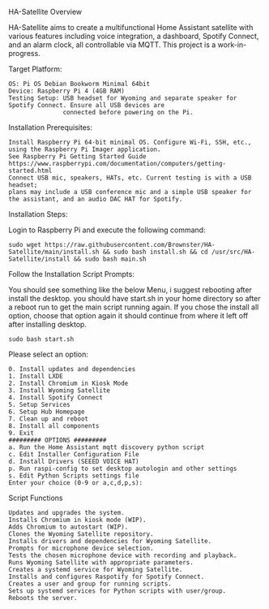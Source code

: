 HA-Satellite
Overview

HA-Satellite aims to create a multifunctional Home Assistant satellite with various features including voice integration, a dashboard, Spotify Connect, and an alarm clock, all controllable via MQTT. This project is a work-in-progress.

Target Platform:

    OS: Pi OS Debian Bookworm Minimal 64bit
    Device: Raspberry Pi 4 (4GB RAM)
    Testing Setup: USB headset for Wyoming and separate speaker for Spotify Connect. Ensure all USB devices are 
                   connected before powering on the Pi.

Installation
Prerequisites:

    Install Raspberry Pi 64-bit minimal OS. Configure Wi-Fi, SSH, etc., using the Raspberry Pi Imager application. 
    See Raspberry Pi Getting Started Guide https://www.raspberrypi.com/documentation/computers/getting-started.html
    Connect USB mic, speakers, HATs, etc. Current testing is with a USB headset; 
    plans may include a USB conference mic and a simple USB speaker for the assistant, and an audio DAC HAT for Spotify.

Installation Steps:

Login to Raspberry Pi and execute the following command:
  
    sudo wget https://raw.githubusercontent.com/Brownster/HA-Satellite/main/install.sh && sudo bash install.sh && cd /usr/src/HA-Satellite/install && sudo bash main.sh


Follow the Installation Script Prompts:

You should see something like the below Menu, i suggest rebooting after install the desktop. you should have start.sh 
in your home directory so after a reboot run to get the main script running again. If you chose the install all option, 
choose that option again it should continue from where it left off after installing desktop.

    
    sudo bash start.sh

Please select an option:

    0. Install updates and dependencies
    1. Install LXDE
    2. Install Chromium in Kiosk Mode
    3. Install Wyoming Satellite
    4. Install Spotify Connect
    5. Setup Services
    6. Setup Hub Homepage
    7. Clean up and reboot
    8. Install all components
    9. Exit
    ######### OPTIONS #########
    a. Run the Home Assistant mqtt discovery python script
    c. Edit Installer Configuration File
    d. Install Drivers (SEEED VOICE HAT)
    p. Run raspi-config to set desktop autologin and other settings
    s. Edit Python Scripts settings file
    Enter your choice (0-9 or a,c,d,p,s):


Script Functions

    Updates and upgrades the system.
    Installs Chromium in kiosk mode (WIP).
    Adds Chromium to autostart (WIP).
    Clones the Wyoming Satellite repository.
    Installs drivers and dependencies for Wyoming Satellite.
    Prompts for microphone device selection.
    Tests the chosen microphone device with recording and playback.
    Runs Wyoming Satellite with appropriate parameters.
    Creates a systemd service for Wyoming Satellite.
    Installs and configures Raspotify for Spotify Connect.
    Creates a user and group for running scripts.
    Sets up systemd services for Python scripts with user/group.
    Reboots the server.
